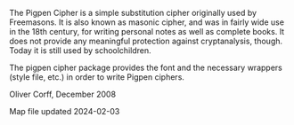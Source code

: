 The Pigpen Cipher is a simple substitution cipher originally used by Freemasons.
It is also known as masonic cipher, and was in fairly wide use in the 18th
century, for writing personal notes as well as complete books. It does not
provide any meaningful protection against cryptanalysis, though. Today
it is still used by schoolchildren.

The pigpen cipher package provides the font and the necessary wrappers
(style file, etc.) in order to write Pigpen ciphers.

Oliver Corff, December 2008

Map file updated 2024-02-03

